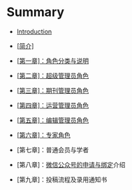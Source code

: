 # Summary

* [Introduction](README.md)
* [\[简介\]](jian-4ecb5d.md)
* [\[第一章\]：角色分类与说明](di-yi-7ae05d-ff1a-jiao-se-fen-lei-yu-shuo-ming.md)
* [\[第二章\]：超级管理员角色](di-er-7ae05d-ff1a-chao-ji-guan-li-yuan-jiao-se.md)
* [\[第三章\]：期刊管理员角色](di-san-7ae05d-ff1a-qi-kan-guan-li-yuan-jiao-se.md)
* [\[第四章\]：运营管理员角色](di-si-7ae05d-ff1a-yun-ying-guan-li-yuan-jiao-se.md)
* [\[第五章\]：编辑管理员角色](di-wu-7ae05d-ff1a-bian-ji-guan-li-yuan-jiao-se.md)
* [\[第六章\]：专家角色](di-liu-7ae05d-ff1a-zhuan-jia-jiao-se.md)
* \[第七章\]：普通会员与学者

* \[第八章\]：[微信公众号的申请与绑定](di-qi-7ae05d-ff1a-wei-xin-gong-zhong-hao-de-shen-qing-yu-bang-ding-jie-shao.md)介绍

* \[第九章\]：投稿流程及录用通知书



